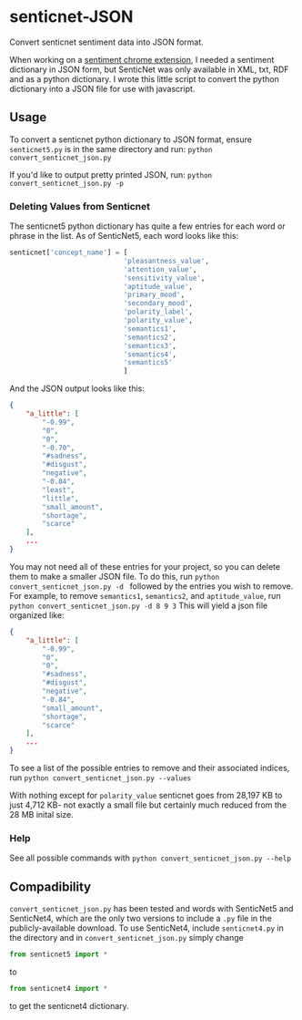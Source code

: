 # senticnet-JSON
Convert senticnet sentiment data into JSON format. 

When working on a [sentiment chrome extension](https://github.com/CBR0MS/nlpExtension), I needed a sentiment dictionary in JSON form, but SenticNet was only available in XML, txt, RDF and as a python dictionary. I wrote this little script to convert the python dictionary into a JSON file for use with javascript.  

## Usage 

To convert a senticnet python dictionary to JSON format, ensure `senticnet5.py` is in the same directory and run: ```python convert_senticnet_json.py```

If you'd like to output pretty printed JSON, run:
```python convert_senticnet_json.py -p```

### Deleting Values from Senticnet

The senticnet5 python dictionary has quite a few entries for each word or phrase in the list. As of SenticNet5, each word looks like this:
```python
senticnet['concept_name'] = [
                            'pleasantness_value',
                            'attention_value', 
                            'sensitivity_value',
                            'aptitude_value', 
                            'primary_mood', 
                            'secondary_mood', 
                            'polarity_label', 
                            'polarity_value', 
                            'semantics1', 
                            'semantics2', 
                            'semantics3', 
                            'semantics4', 
                            'semantics5'
                            ] 
```
And the JSON output looks like this:
```json
{
    "a_little": [
        "-0.99",
        "0",
        "0",
        "-0.70",
        "#sadness",
        "#disgust",
        "negative",
        "-0.84",
        "least",
        "little",
        "small_amount",
        "shortage",
        "scarce"
    ],
    ...
}
```
You may not need all of these entries for your project, so you can delete them to make a smaller JSON file. To do this, run
```python convert_senticnet_json.py -d ```
followed by the entries you wish to remove. For example, to remove `semantics1`, `semantics2`, and `aptitude_value`, run 
```python convert_senticnet_json.py -d 8 9 3``` This will yield a json file organized like: 
```json
{
    "a_little": [
        "-0.99",
        "0",
        "0",
        "#sadness",
        "#disgust",
        "negative",
        "-0.84",
        "small_amount",
        "shortage",
        "scarce"
    ],
    ...
}
```
To see a list of the possible entries to remove and their associated indices, run 
```python convert_senticnet_json.py --values```

With nothing except for `polarity_value` senticnet goes from 28,197 KB to just 4,712 KB- not exactly a small file but certainly much reduced from the 28 MB inital size. 

### Help 
See all possible commands with ```python convert_senticnet_json.py --help```

## Compadibility 
`convert_senticnet_json.py` has been tested and words with SenticNet5 and SenticNet4, which are the only two versions to include a `.py` file in the publicly-available download. To use SenticNet4, include `senticnet4.py` in the directory and in `convert_senticnet_json.py` simply change 
```python
from senticnet5 import *
```
to 
```python
from senticnet4 import *
```
to get the senticnet4 dictionary. 